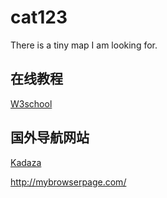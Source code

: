 # cat123
There is a tiny map I am looking for.

## 在线教程
[W3school](http://www.w3school.com.cn/)

## 国外导航网站
[Kadaza](http://www.kadaza.com/)

<http://mybrowserpage.com/>
